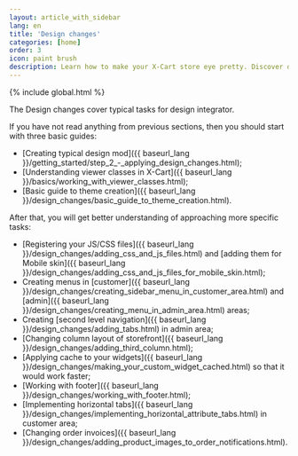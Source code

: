 ```yaml
---
layout: article_with_sidebar
lang: en
title: 'Design changes'
categories: [home]
order: 3
icon: paint brush
description: Learn how to make your X-Cart store eye pretty. Discover design patterns for making X-Cart themes.
---
```


{% include global.html %}

The Design changes cover typical tasks for design integrator.

If you have not read anything from previous sections, then you should start with three basic guides:

*   [Creating typical design mod]({{ baseurl_lang }}/getting_started/step_2_-_applying_design_changes.html);
*   [Understanding viewer classes in X-Cart]({{ baseurl_lang }}/basics/working_with_viewer_classes.html);
*   [Basic guide to theme creation]({{ baseurl_lang }}/design_changes/basic_guide_to_theme_creation.html).

After that, you will get better understanding of approaching more specific tasks:

*   [Registering your JS/CSS files]({{ baseurl_lang }}/design_changes/adding_css_and_js_files.html) and [adding them for Mobile skin]({{ baseurl_lang }}/design_changes/adding_css_and_js_files_for_mobile_skin.html);
*   Creating menus in [customer]({{ baseurl_lang }}/design_changes/creating_sidebar_menu_in_customer_area.html) and [admin]({{ baseurl_lang }}/design_changes/creating_menu_in_admin_area.html) areas;
*   Creating [second level navigation]({{ baseurl_lang }}/design_changes/adding_tabs.html) in admin area;
*   [Changing column layout of storefront]({{ baseurl_lang }}/design_changes/adding_third_column.html);
*   [Applying cache to your widgets]({{ baseurl_lang }}/design_changes/making_your_custom_widget_cached.html) so that it would work faster;
*   [Working with footer]({{ baseurl_lang }}/design_changes/working_with_footer.html);
*   [Implementing horizontal tabs]({{ baseurl_lang }}/design_changes/implementing_horizontal_attribute_tabs.html) in customer area;
*   [Changing order invoices]({{ baseurl_lang }}/design_changes/adding_product_images_to_order_notifications.html).